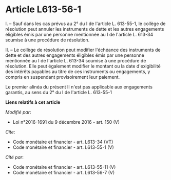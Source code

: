 # Article L613-56-1

I. – Sauf dans les cas prévus au 2° du I de l'article L. 613-55-1, le collège de résolution peut annuler les instruments de
dette et les autres engagements éligibles émis par une personne mentionnée au I de l'article L. 613-34 soumise à une
procédure de résolution. 

II. – Le collège de résolution peut modifier l'échéance des instruments de dette et des autres engagements éligibles émis par
une personne mentionnée au I de l'article L. 613-34 soumise à une procédure de résolution. Elle peut également modifier le
montant ou la date d'exigibilité des intérêts payables au titre de ces instruments ou engagements, y compris en suspendant
provisoirement leur paiement. 

Le premier alinéa du présent II n'est pas applicable aux engagements garantis, au sens du 2° du I de l'article L. 613-55-1

**Liens relatifs à cet article**

_Modifié par_:

  - Loi n°2016-1691 du 9 décembre 2016 - art. 150 (V)

_Cite_:

  - Code monétaire et financier - art. L613-34 (VT)
  - Code monétaire et financier - art. L613-55-1 (V)

_Cité par_:

  - Code monétaire et financier - art. L613-55-11 (V)
  - Code monétaire et financier - art. L613-56-7 (V)
